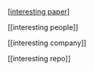 [[interesting paper]]

[[interesting people]]

[[interesting company]]

[[interesting repo]]


[//begin]: # "Autogenerated link references for markdown compatibility"
[interesting paper]: <docs/paper/interesting paper> "interesting paper"
[//end]: # "Autogenerated link references"
